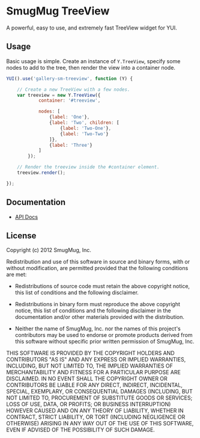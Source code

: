 SmugMug TreeView
=================

A powerful, easy to use, and extremely fast TreeView widget for YUI.

Usage
-----

Basic usage is simple. Create an instance of `Y.TreeView`, specify some nodes
to add to the tree, then render the view into a container node.

```js
YUI().use('gallery-sm-treeview', function (Y) {

    // Create a new TreeView with a few nodes.
    var treeview = new Y.TreeView({
            container: '#treeview',

            nodes: [
                {label: 'One'},
                {label: 'Two', children: [
                    {label: 'Two-One'},
                    {label: 'Two-Two'}
                ]},
                {label: 'Three'}
            ]
        });

    // Render the treeview inside the #container element.
    treeview.render();

});
```

Documentation
--------------

* [API Docs](http://smugmug.github.com/yui-gallery/api/modules/gallery-sm-treeview.html)

License
-------

Copyright (c) 2012 SmugMug, Inc.

Redistribution and use of this software in source and binary forms, with or
without modification, are permitted provided that the following conditions are
met:

  * Redistributions of source code must retain the above copyright notice, this
    list of conditions and the following disclaimer.

  * Redistributions in binary form must reproduce the above copyright notice,
    this list of conditions and the following disclaimer in the documentation
    and/or other materials provided with the distribution.

  * Neither the name of SmugMug, Inc. nor the names of this project's
    contributors may be used to endorse or promote products derived from this
    software without specific prior written permission of SmugMug, Inc.

THIS SOFTWARE IS PROVIDED BY THE COPYRIGHT HOLDERS AND CONTRIBUTORS "AS IS" AND
ANY EXPRESS OR IMPLIED WARRANTIES, INCLUDING, BUT NOT LIMITED TO, THE IMPLIED
WARRANTIES OF MERCHANTABILITY AND FITNESS FOR A PARTICULAR PURPOSE ARE
DISCLAIMED. IN NO EVENT SHALL THE COPYRIGHT OWNER OR CONTRIBUTORS BE LIABLE FOR
ANY DIRECT, INDIRECT, INCIDENTAL, SPECIAL, EXEMPLARY, OR CONSEQUENTIAL DAMAGES
(INCLUDING, BUT NOT LIMITED TO, PROCUREMENT OF SUBSTITUTE GOODS OR SERVICES;
LOSS OF USE, DATA, OR PROFITS; OR BUSINESS INTERRUPTION) HOWEVER CAUSED AND ON
ANY THEORY OF LIABILITY, WHETHER IN CONTRACT, STRICT LIABILITY, OR TORT
(INCLUDING NEGLIGENCE OR OTHERWISE) ARISING IN ANY WAY OUT OF THE USE OF THIS
SOFTWARE, EVEN IF ADVISED OF THE POSSIBILITY OF SUCH DAMAGE.
